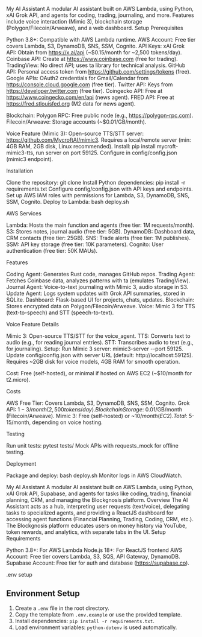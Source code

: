 My AI Assistant
A modular AI assistant built on AWS Lambda, using Python, xAI Grok API, and agents for coding, trading, journaling, and more. Features include voice interaction (Mimic 3), blockchain storage (Polygon/Filecoin/Arweave), and a web dashboard.
Setup
Prerequisites

Python 3.8+: Compatible with AWS Lambda runtime.
AWS Account: Free tier covers Lambda, S3, DynamoDB, SNS, SSM, Cognito.
API Keys:
xAI Grok API: Obtain from https://x.ai/api (~$0.15/month for ~2,500 tokens/day).
Coinbase API: Create at https://www.coinbase.com (free for trading).
TradingView: No direct API; uses ta library for technical analysis.
GitHub API: Personal access token from https://github.com/settings/tokens (free).
Google APIs: OAuth2 credentials for Gmail/Calendar from https://console.cloud.google.com (free tier).
Twitter API: Keys from https://developer.twitter.com (free tier).
Coingecko API: Free at https://www.coingecko.com/en/api (news agent).
FRED API: Free at https://fred.stlouisfed.org (M2 data for news agent).


Blockchain:
Polygon RPC: Free public node (e.g., https://polygon-rpc.com).
Filecoin/Arweave: Storage accounts (~$0.01/GB/month).


Voice Feature (Mimic 3):
Open-source TTS/STT server: https://github.com/MycroftAI/mimic3.
Requires a local/remote server (min: 4GB RAM, 2GB disk, Linux recommended).
Install: pip install mycroft-mimic3-tts, run server on port 59125.
Configure in config/config.json (mimic3 endpoint).



Installation

Clone the repository: git clone <your-repo-url>
Install Python dependencies: pip install -r requirements.txt
Configure config/config.json with API keys and endpoints.
Set up AWS IAM roles with permissions for Lambda, S3, DynamoDB, SNS, SSM, Cognito.
Deploy to Lambda: bash deploy.sh

AWS Services

Lambda: Hosts the main function and agents (free tier: 1M requests/month).
S3: Stores notes, journal audio (free tier: 5GB).
DynamoDB: Dashboard data, CRM contacts (free tier: 25GB).
SNS: Trade alerts (free tier: 1M publishes).
SSM: API key storage (free tier: 10K parameters).
Cognito: User authentication (free tier: 50K MAUs).

Features

Coding Agent: Generates Rust code, manages GitHub repos.
Trading Agent: Fetches Coinbase data, analyzes patterns with ta (emulates TradingView).
Journal Agent: Voice-to-text journaling with Mimic 3, audio storage in S3.
Update Agent: Logs system updates with Grok API summaries, stored in SQLite.
Dashboard: Flask-based UI for projects, chats, updates.
Blockchain: Stores encrypted data on Polygon/Filecoin/Arweave.
Voice: Mimic 3 for TTS (text-to-speech) and STT (speech-to-text).

Voice Feature Details

Mimic 3: Open-source TTS/STT for the voice_agent.
TTS: Converts text to audio (e.g., for reading journal entries).
STT: Transcribes audio to text (e.g., for journaling).
Setup:
Run Mimic 3 server: mimic3-server --port 59125.
Update config/config.json with server URL (default: http://localhost:59125).
Requires ~2GB disk for voice models, 4GB RAM for smooth operation.


Cost: Free (self-hosted), or minimal if hosted on AWS EC2 (~$10/month for t2.micro).

Costs

AWS Free Tier: Covers Lambda, S3, DynamoDB, SNS, SSM, Cognito.
Grok API: $1-3/month (2,500 tokens/day).
Blockchain Storage: ~$0.01/GB/month (Filecoin/Arweave).
Mimic 3: Free (self-hosted) or ~$10/month (EC2).
Total: ~$5-15/month, depending on voice hosting.

Testing

Run unit tests: pytest tests/
Mock APIs with requests_mock for offline testing.

Deployment

Package and deploy: bash deploy.sh
Monitor logs in AWS CloudWatch.

My AI Assistant
A modular AI assistant built on AWS Lambda, using Python, xAI Grok API, Supabase, and agents for tasks like coding, trading, financial planning, CRM, and managing the Blockgnosis platform.
Overview
The AI Assistant acts as a hub, interpreting user requests (text/voice), delegating tasks to specialized agents, and providing a ReactJS dashboard for accessing agent functions (Financial Planning, Trading, Coding, CRM, etc.). The Blockgnosis platform educates users on money history via YouTube, token rewards, and analytics, with separate tabs in the UI.
Setup
Requirements

Python 3.8+: For AWS Lambda
Node.js 18+: For ReactJS frontend
AWS Account: Free tier covers Lambda, S3, SQS, API Gateway, DynamoDB.
Supabase Account: Free tier for auth and database (https://supabase.co).

.env setup
## Environment Setup
1. Create a `.env` file in the root directory.
2. Copy the template from `.env.example` or use the provided template.
3. Install dependencies: `pip install -r requirements.txt`.
4. Load environment variables: `python-dotenv` is used automatically.